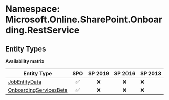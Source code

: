 # Namespace: Microsoft.Online.SharePoint.Onboarding.RestService

## Entity Types

**Availability matrix**

Entity Type | SPO | SP 2019 | SP 2016 | SP 2013
----------|:---:|:-------:|:-------:|:-------
[JobEntityData](./EntityTypes/JobEntityData.md) | ✅ | ❌ | ❌ | ❌
[OnboardingServicesBeta](./EntityTypes/OnboardingServicesBeta.md) | ✅ | ❌ | ❌ | ❌